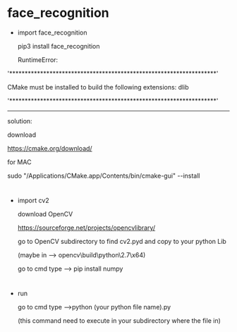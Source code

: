 # face_recognition

- import face_recognition

  pip3 install face_recognition
 
  RuntimeError:

 '*******************************************************************'

  CMake must be installed to build the following extensions: dlib

 '*******************************************************************'

 *******************************************************************

  solution:

  download

  https://cmake.org/download/


  for MAC

  sudo "/Applications/CMake.app/Contents/bin/cmake-gui" --install


#


- import cv2

  download OpenCV

  https://sourceforge.net/projects/opencvlibrary/

  go to OpenCV subdirectory to find cv2.pyd and copy to your python Lib

  (maybe in --> opencv\build\python\2.7\x64)

  go to cmd type --> pip install numpy


#


- run

  go to cmd type -->python (your python file name).py

  (this command need to execute in your subdirectory where the file in)
